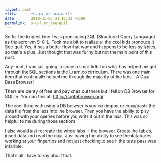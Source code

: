 ```yaml
---
layout: post
title:      "S-Q-L or SEe-Quil"
date:       2018-11-05 21:10:31 -0500
permalink:  s-q-l_or_see-quil
---
```



So for the longest time I was pronoucing SQL (Structured Query Language) as the acronym S-Q-L. Took me a bit to realize all the cool kids pronouce it See-quil. Yes, it has a better flow that way and happens to be less syllables, so that's a plus. Just thought that was funny but not the main point of this post. 

Any-hoot, I was just going to share a small tidbit on what has helped me get through the SQL sections in the Learn.co cirriculum. There was one main item that continually helped me through the majority of the labs... A Data Base Browser! 

There are plenty of free and pay ones out there but I fell on DB Browser for SQLite. You can find at: [https://sqlitebrowser.org/ ](http://sqlitebrowser.org/ )

The cool thing with using a DB browser is you can import or copy/paste the data file  from the labs into the browser. Then you have the ability to play around with your queries before you write it out in the labs. This was so helpful to me during those sections. 

I also would just recreate the whole labs in the browser. Create the tables, insert data and read the data. Just having the ability to see the databases working at your fingertips and not just checking to see if the tests pass was infallible.  

That's all I have to say about that. 
